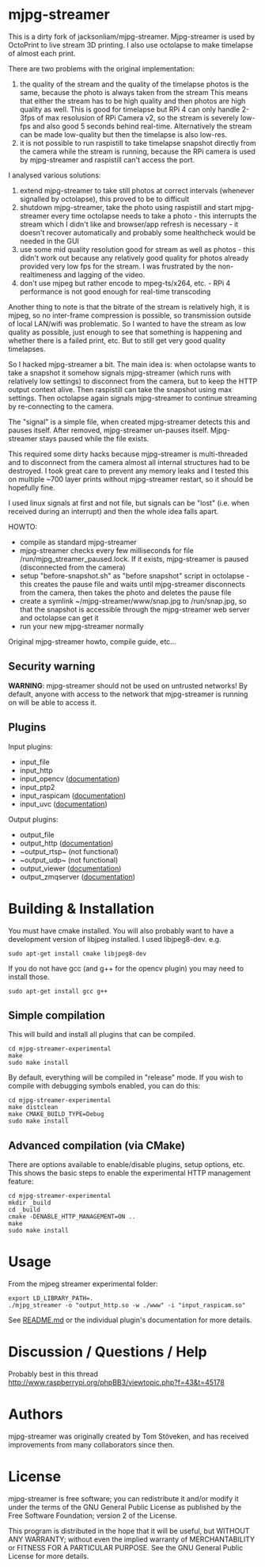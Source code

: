 mjpg-streamer
=============

This is a dirty fork of jacksonliam/mjpg-streamer. Mjpg-streamer is used by OctoPrint to live stream 3D printing. I also use octolapse to make timelapse of almost each print.

There are two problems with the original implementation:

1. the quality of the stream and the quality of the timelapse photos is the same, because the photo is always taken from the stream
This means that either the stream has to be high quality and then photos are high quality as well. This is good for timelapse but RPi 4 can only handle 2-3fps of max resolusion of RPi Camera v2, so the stream is severely low-fps and also good 5 seconds behind real-time. Alternatively the stream can be made low-quality but then the timelapse is also low-res.
2. it is not possible to run raspistill to take timelapse snapshot directly from the camera while the stream is running, because the RPi camera is used by mjpg-streamer and raspistill can't access the port.

I analysed various solutions:
1. extend mjpg-streamer to take still photos at correct intervals (whenever signalled by octolapse), this proved to be to difficult
2. shutdown mjpg-streamer, take the photo using raspistill and start mjpg-streamer every time octolapse needs to take a photo - this interrupts the stream which I didn't like and browser/app refresh is necessary - it doesn't recover automatically and probably some healthcheck would be needed in the GUI
3. use some mid quality resolution good for stream as well as photos - this didn't work out because any relatively good quality for photos already provided very low fps for the stream. I was frustrated by the non-realtimeness and lagging of the video.
4. don't use mjpeg but rather encode to mpeg-ts/x264, etc. - RPi 4 performance is not good enough for real-time transcoding

Another thing to note is that the bitrate of the stream is relatively high, it is mjpeg, so no inter-frame compression is possible, so transmission outside of local LAN/wifi was problematic. So I wanted to have the stream as low quality as possible, just enough to see that something is happening and whether there is a failed print, etc. But to still get very good quality timelapses.

So I hacked mjpg-streamer a bit. The main idea is: when octolapse wants to take a snapshot it somehow signals mjpg-streamer (which runs with relatively low settings) to disconnect from the camera, but to keep the HTTP output context alive. Then raspistill can take the snapshot using max settings. Then octolapse again signals mjpg-streamer to continue streaming by re-connecting to the camera.

The "signal" is a simple file, when created mjpg-streamer detects this and pauses itself. After removed, mjpg-streamer un-pauses itself. Mjpg-streamer stays paused while the file exists.

This required some dirty hacks because mjpg-streamer is multi-threaded and to disconnect from the camera almost all internal structures had to be destroyed. I took great care to prevent any memory leaks and I tested this on multiple ~700 layer prints without mjpg-streamer restart, so it should be hopefully fine.

I used linux signals at first and not file, but signals can be "lost" (i.e. when received during an interrupt) and then the whole idea falls apart.

HOWTO:
- compile as standard mjpg-streamer
- mjpg-streamer checks every few milliseconds for file /run/mjpg_streamer_paused.lock. If it exists, mjpg-streamer is paused (disconnected from the camera)
- setup "before-snapshot.sh" as "before snapshot" script in octolapse - this creates the pause file and waits until mjpg-streamer disconnects from the camera, then takes the photo and deletes the pause file
- create a symlink ~/mjpg-streamer/www/snap.jpg to /run/snap.jpg, so that the snapshot is accessible through the mjpg-streamer web server and octolapse can get it
- run your new mjpg-streamer normally

Original mjpg-streamer howto, compile guide, etc...

Security warning
----------------

**WARNING**: mjpg-streamer should not be used on untrusted networks!
By default, anyone with access to the network that mjpg-streamer is running
on will be able to access it.

Plugins
-------

Input plugins:

* input_file
* input_http
* input_opencv ([documentation](mjpg-streamer-experimental/plugins/input_opencv/README.md))
* input_ptp2
* input_raspicam ([documentation](mjpg-streamer-experimental/plugins/input_raspicam/README.md))
* input_uvc ([documentation](mjpg-streamer-experimental/plugins/input_uvc/README.md))

Output plugins:

* output_file
* output_http ([documentation](mjpg-streamer-experimental/plugins/output_http/README.md))
* ~output_rtsp~ (not functional)
* ~output_udp~ (not functional)
* output_viewer ([documentation](mjpg-streamer-experimental/plugins/output_viewer/README.md))
* output_zmqserver ([documentation](mjpg-streamer-experimental/plugins/output_zmqserver/README.md))

Building & Installation
=======================

You must have cmake installed. You will also probably want to have a development
version of libjpeg installed. I used libjpeg8-dev. e.g.

    sudo apt-get install cmake libjpeg8-dev

If you do not have gcc (and g++ for the opencv plugin) you may need to install those.

    sudo apt-get install gcc g++

Simple compilation
------------------

This will build and install all plugins that can be compiled.

    cd mjpg-streamer-experimental
    make
    sudo make install
    
By default, everything will be compiled in "release" mode. If you wish to compile
with debugging symbols enabled, you can do this:

    cd mjpg-streamer-experimental
    make distclean
    make CMAKE_BUILD_TYPE=Debug
    sudo make install
    
Advanced compilation (via CMake)
--------------------------------

There are options available to enable/disable plugins, setup options, etc. This
shows the basic steps to enable the experimental HTTP management feature:

    cd mjpg-streamer-experimental
    mkdir _build
    cd _build
    cmake -DENABLE_HTTP_MANAGEMENT=ON ..
    make
    sudo make install

Usage
=====
From the mjpeg streamer experimental
folder:
```
export LD_LIBRARY_PATH=.
./mjpg_streamer -o "output_http.so -w ./www" -i "input_raspicam.so"
```

See [README.md](mjpg-streamer-experimental/README.md) or the individual plugin's documentation for more details.

Discussion / Questions / Help
=============================

Probably best in this thread
http://www.raspberrypi.org/phpBB3/viewtopic.php?f=43&t=45178

Authors
=======

mjpg-streamer was originally created by Tom Stöveken, and has received
improvements from many collaborators since then.


License
=======

mjpg-streamer is free software; you can redistribute it and/or modify
it under the terms of the GNU General Public License as published by
the Free Software Foundation; version 2 of the License.

This program is distributed in the hope that it will be useful,
but WITHOUT ANY WARRANTY; without even the implied warranty of
MERCHANTABILITY or FITNESS FOR A PARTICULAR PURPOSE.  See the 
GNU General Public License for more details.
